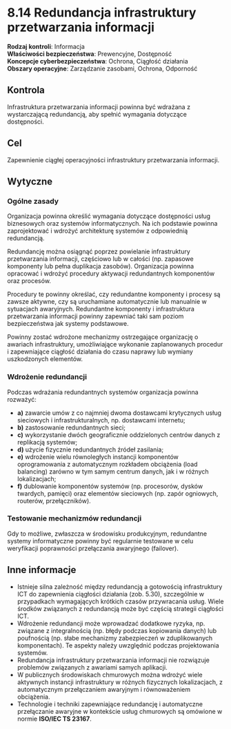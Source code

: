 # 8.14 Redundancja infrastruktury przetwarzania informacji

**Rodzaj kontroli**: Informacja  
**Właściwości bezpieczeństwa**: Prewencyjne, Dostępność  
**Koncepcje cyberbezpieczeństwa**: Ochrona, Ciągłość działania  
**Obszary operacyjne**: Zarządzanie zasobami, Ochrona, Odporność

## Kontrola

Infrastruktura przetwarzania informacji powinna być wdrażana z wystarczającą redundancją, aby spełnić wymagania dotyczące dostępności.

## Cel

Zapewnienie ciągłej operacyjności infrastruktury przetwarzania informacji.

## Wytyczne

### Ogólne zasady

Organizacja powinna określić wymagania dotyczące dostępności usług biznesowych oraz systemów informatycznych. Na ich podstawie powinna zaprojektować i wdrożyć architekturę systemów z odpowiednią redundancją.

Redundancję można osiągnąć poprzez powielanie infrastruktury przetwarzania informacji, częściowo lub w całości (np. zapasowe komponenty lub pełna duplikacja zasobów). Organizacja powinna opracować i wdrożyć procedury aktywacji redundantnych komponentów oraz procesów.

Procedury te powinny określać, czy redundantne komponenty i procesy są zawsze aktywne, czy są uruchamiane automatycznie lub manualnie w sytuacjach awaryjnych. Redundantne komponenty i infrastruktura przetwarzania informacji powinny zapewniać taki sam poziom bezpieczeństwa jak systemy podstawowe.

Powinny zostać wdrożone mechanizmy ostrzegające organizację o awariach infrastruktury, umożliwiające wykonanie zaplanowanych procedur i zapewniające ciągłość działania do czasu naprawy lub wymiany uszkodzonych elementów.

### Wdrożenie redundancji

Podczas wdrażania redundantnych systemów organizacja powinna rozważyć:

- **a)** zawarcie umów z co najmniej dwoma dostawcami krytycznych usług sieciowych i infrastrukturalnych, np. dostawcami internetu;
- **b)** zastosowanie redundantnych sieci;
- **c)** wykorzystanie dwóch geograficznie oddzielonych centrów danych z replikacją systemów;
- **d)** użycie fizycznie redundantnych źródeł zasilania;
- **e)** wdrożenie wielu równoległych instancji komponentów oprogramowania z automatycznym rozkładem obciążenia (load balancing) zarówno w tym samym centrum danych, jak i w różnych lokalizacjach;
- **f)** dublowanie komponentów systemów (np. procesorów, dysków twardych, pamięci) oraz elementów sieciowych (np. zapór ogniowych, routerów, przełączników).

### Testowanie mechanizmów redundancji

Gdy to możliwe, zwłaszcza w środowisku produkcyjnym, redundantne systemy informatyczne powinny być regularnie testowane w celu weryfikacji poprawności przełączania awaryjnego (failover).

## Inne informacje

- Istnieje silna zależność między redundancją a gotowością infrastruktury ICT do zapewnienia ciągłości działania (zob. 5.30), szczególnie w przypadkach wymagających krótkich czasów przywracania usług. Wiele środków związanych z redundancją może być częścią strategii ciągłości ICT.
- Wdrożenie redundancji może wprowadzać dodatkowe ryzyka, np. związane z integralnością (np. błędy podczas kopiowania danych) lub poufnością (np. słabe mechanizmy zabezpieczeń w zduplikowanych komponentach). Te aspekty należy uwzględnić podczas projektowania systemów.
- Redundancja infrastruktury przetwarzania informacji nie rozwiązuje problemów związanych z awariami samych aplikacji.
- W publicznych środowiskach chmurowych można wdrożyć wiele aktywnych instancji infrastruktury w różnych fizycznych lokalizacjach, z automatycznym przełączaniem awaryjnym i równoważeniem obciążenia.
- Technologie i techniki zapewniające redundancję i automatyczne przełączanie awaryjne w kontekście usług chmurowych są omówione w normie **ISO/IEC TS 23167**.
